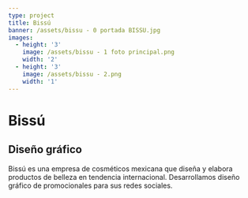 ```yaml
---
type: project
title: Bissú
banner: /assets/bissu - 0 portada BISSU.jpg
images:
  - height: '3'
    image: /assets/bissu - 1 foto principal.png
    width: '2'
  - height: '3'
    image: /assets/bissu - 2.png
    width: '1'
---
```

# Bissú

## Diseño gráfico

Bissú es una empresa de cosméticos mexicana que diseña y elabora productos de belleza en tendencia internacional. Desarrollamos diseño gráfico de promocionales para sus redes sociales.
